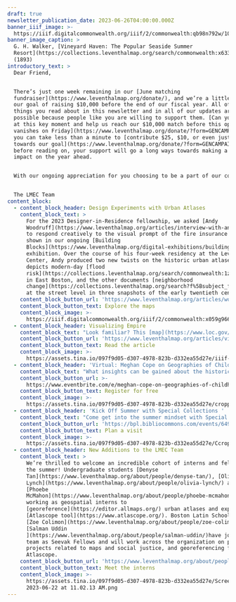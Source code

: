 ```yaml
---
draft: true
newsletter_publication_date: 2023-06-26T04:00:00.000Z
banner_iiif_image: >-
  https://iiif.digitalcommonwealth.org/iiif/2/commonwealth:qb98n792w/1007,1039,4332,1756/2000,/0/default.jpg
banner_image_caption: >
  G. H. Walker, [Vineyard Haven: The Popular Seaside Summer
  Resort](https://collections.leventhalmap.org/search/commonwealth:x633f949m)
  (1893)
introductory_text: >
  Dear Friend,


  There’s just one week remaining in our [June matching
  fundraiser](https://www.leventhalmap.org/donate/), and we’re a little behind
  our goal of raising $10,000 before the end of our fiscal year. All of the
  things you read about in this newsletter and in all of our updates are only
  possible because people like you are willing to support them. [Can you chip in
  at this key moment and help us reach our $10,000 match before this opportunity
  vanishes on Friday](https://www.leventhalmap.org/donate/?form=GENCAMPAIGN)? If
  you can take less than a minute to [contribute $25, $10, or even just $3
  towards our goal](https://www.leventhalmap.org/donate/?form=GENCAMPAIGN)
  before reading on, your support will go a long ways towards making a real
  impact on the year ahead.


  With our ongoing appreciation for you choosing to be a part of our community,


  The LMEC Team
content_block:
  - content_block_header: Design Experiments with Urban Atlases
    content_block_text: >
      For the 2023 Designer-in-Residence fellowship, we asked [Andy
      Woodruff](https://www.leventhalmap.org/articles/interview-with-andy-woodruff/)
      to respond creatively to the visual prompt of the fire insurance atlases
      shown in our ongoing [Building
      Blocks](https://www.leventhalmap.org/digital-exhibitions/building-blocks/)
      exhibition. Over the course of his four-week residency at the Leventhal
      Center, Andy produced two new twists on the historic urban atlases. One
      depicts modern-day [flood
      risk](https://collections.leventhalmap.org/search/commonwealth:1z40px27t)
      in East Boston, and the other documents [neighborhood
      change](https://collections.leventhalmap.org/search?f%5Bsubject_facet_ssim%5D%5B%5D=Professions--Massachusetts--Boston--Maps)
      at the street level in three snapshots of the early twentieth century. 
    content_block_button_url: 'https://www.leventhalmap.org/articles/woodruff-map-interactive/'
    content_block_button_text: Explore the maps
    content_block_image: >-
      https://iiif.digitalcommonwealth.org/iiif/2/commonwealth:x059g9662/4550,466,8102,8342/2000,/0/default.jpg
  - content_block_header: Visualizing Empire
    content_block_text: "Look familiar? This [map](https://www.loc.gov/item/sanborn92531_001/) “depicts in meticulous detail the sugar warehouses and associated railway depots and shipping docks of twenty-one Cuban towns, with an eye towards technical details like loading capacity and building material. This is the same visual language almost exclusively used by map-making companies to depict urban cities like Boston,” writes Northeastern University co-op student\_[Patricio Pino](https://www.leventhalmap.org/about/people/patricio-pino/) in his latest article tracing webs of influence and power across the global landscape. \n"
    content_block_button_url: 'https://www.leventhalmap.org/articles/visualizing-empire/  '
    content_block_button_text: Read the article
    content_block_image: >-
      https://assets.tina.io/097f9d05-d307-4978-823b-d332ea55d27e/iiif-service_gmd_gmd4m_g4920m_g4920m_g09796001_sb000110-3049x993x2916x3029-1024x-0-default.jpeg
  - content_block_header: 'Virtual: Meghan Cope on Geographies of Childhood · July 25, 12:00pm ET '
    content_block_text: "What insights can be gained about the historical geographies of childhood from primary source material? What do maps—designed for or by children—reveal about the conditions, spaces, and places of childhood? Join us on Tuesday, July 25 at 12:00M EDT with\_Meghan Cope\_for a virtual talk on the conditions and experiences of childhood in early twentieth century New England. This talk is free and open to the public. It will broadcast live to our\_[Facebook page](https://www.facebook.com/bplmaps)\_and\_[YouTube channel](https://www.youtube.com/@LeventhalMapEducationCenter).\n"
    content_block_button_url: >-
      https://www.eventbrite.com/e/meghan-cope-on-geographies-of-childhood-tickets-653110349637
    content_block_button_text: Register for free
    content_block_image: >-
      https://assets.tina.io/097f9d05-d307-4978-823b-d332ea55d27e/cropped-playground2.jpeg
  - content_block_header: 'Kick Off Summer with Special Collections '
    content_block_text: "Come get into the summer mindset with Special Collections! Select items that spotlight Summer Fun will be on view for the month of July in the Special Collections reading room—no appointment necessary. Items include: Automobile Map of New England Showing the Ideal Tour (1925); Other Sandy Cove Stories\_(1931); An Impression of Summer: A Landscape Panorama\_(1966); a sixteenth-century treatise on swimming techniques; and a selection of photographs of baseball legends Jackie Robinson and Satchel Paige in Boston.\n"
    content_block_button_url: 'https://bpl.bibliocommons.com/events/64919fa173e31d2900bc7da6'
    content_block_button_text: Plan a visit
    content_block_image: >-
      https://assets.tina.io/097f9d05-d307-4978-823b-d332ea55d27e/CcropXspotlight_2023Jul_445x890.jpeg
  - content_block_header: New Additions to the LMEC Team
    content_block_text: >
      We’re thrilled to welcome an incredible cohort of interns and fellows for
      the summer! Undergraduate students [Denyse
      Tan](https://www.leventhalmap.org/about/people/denyse-tan/), [Olivia
      Lynch](https://www.leventhalmap.org/about/people/olivia-lynch/) and
      [Phoebe
      McMahon](https://www.leventhalmap.org/about/people/phoebe-mcmahon/) are
      working as geospatial interns to
      [georeference](https://editor.allmaps.org/) urban atlases and expand our
      [Atlascope tool](https://www.atlascope.org/). Boston Latin School students
      [Zoe Colimon](https://www.leventhalmap.org/about/people/zoe-colimon/) and
      [Salman Uddin
      ](https://www.leventhalmap.org/about/people/salman-uddin/)have joined the
      team as Seevak Fellows and will work across the organization on public
      projects related to maps and social justice, and georeferencing for
      Atlascope. 
    content_block_button_url: 'https://www.leventhalmap.org/about/people/#interns'
    content_block_button_text: Meet the interns
    content_block_image: >-
      https://assets.tina.io/097f9d05-d307-4978-823b-d332ea55d27e/Screen Shot
      2023-06-22 at 11.02.13 AM.png
---
```




















